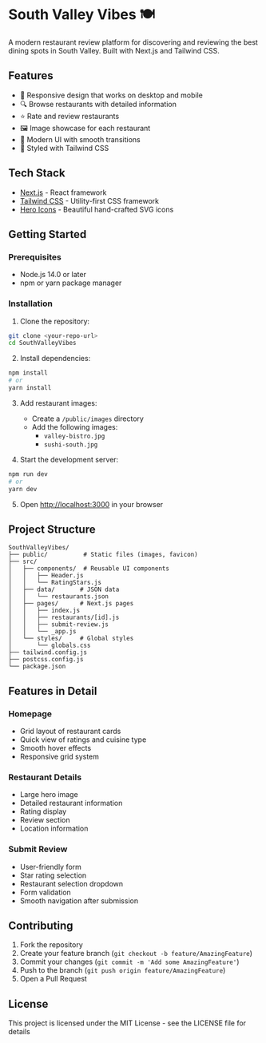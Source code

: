 # South Valley Vibes 🍽️

A modern restaurant review platform for discovering and reviewing the best dining spots in South Valley. Built with Next.js and Tailwind CSS.

## Features

- 📱 Responsive design that works on desktop and mobile
- 🔍 Browse restaurants with detailed information
- ⭐ Rate and review restaurants
- 🖼️ Image showcase for each restaurant
- 💫 Modern UI with smooth transitions
- 🎨 Styled with Tailwind CSS

## Tech Stack

- [Next.js](https://nextjs.org/) - React framework
- [Tailwind CSS](https://tailwindcss.com/) - Utility-first CSS framework
- [Hero Icons](https://heroicons.com/) - Beautiful hand-crafted SVG icons

## Getting Started

### Prerequisites

- Node.js 14.0 or later
- npm or yarn package manager

### Installation

1. Clone the repository:
```bash
git clone <your-repo-url>
cd SouthValleyVibes
```

2. Install dependencies:
```bash
npm install
# or
yarn install
```

3. Add restaurant images:
   - Create a `/public/images` directory
   - Add the following images:
     - `valley-bistro.jpg`
     - `sushi-south.jpg`

4. Start the development server:
```bash
npm run dev
# or
yarn dev
```

5. Open [http://localhost:3000](http://localhost:3000) in your browser

## Project Structure

```
SouthValleyVibes/
├── public/          # Static files (images, favicon)
├── src/
│   ├── components/  # Reusable UI components
│   │   ├── Header.js
│   │   └── RatingStars.js
│   ├── data/       # JSON data
│   │   └── restaurants.json
│   ├── pages/      # Next.js pages
│   │   ├── index.js
│   │   ├── restaurants/[id].js
│   │   ├── submit-review.js
│   │   └── _app.js
│   └── styles/     # Global styles
│       └── globals.css
├── tailwind.config.js
├── postcss.config.js
└── package.json
```

## Features in Detail

### Homepage
- Grid layout of restaurant cards
- Quick view of ratings and cuisine type
- Smooth hover effects
- Responsive grid system

### Restaurant Details
- Large hero image
- Detailed restaurant information
- Rating display
- Review section
- Location information

### Submit Review
- User-friendly form
- Star rating selection
- Restaurant selection dropdown
- Form validation
- Smooth navigation after submission

## Contributing

1. Fork the repository
2. Create your feature branch (`git checkout -b feature/AmazingFeature`)
3. Commit your changes (`git commit -m 'Add some AmazingFeature'`)
4. Push to the branch (`git push origin feature/AmazingFeature`)
5. Open a Pull Request

## License

This project is licensed under the MIT License - see the LICENSE file for details 